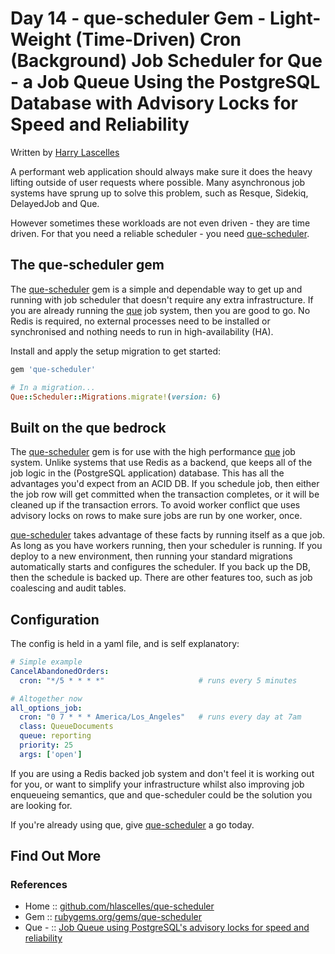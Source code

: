 # Day 14 - que-scheduler Gem - Light-Weight (Time-Driven) Cron (Background) Job Scheduler for Que - a Job Queue Using the PostgreSQL Database with Advisory Locks for Speed and Reliability


Written by [Harry Lascelles](https://github.com/hlascelles)


A performant web application should always make sure it does the heavy lifting outside of user
requests where possible. Many asynchronous job systems have sprung up to solve this problem,
such as Resque, Sidekiq, DelayedJob and Que.

However sometimes these workloads are not even driven - they are time driven. For that you need a
reliable scheduler - you need [que-scheduler](https://github.com/hlascelles/que-scheduler).

## The que-scheduler gem

The [que-scheduler](https://github.com/hlascelles/que-scheduler) gem is a simple and dependable way to get up and running with job scheduler that
doesn't require any extra infrastructure. If you are already running the [que](https://github.com/que-rb/que) job
system, then you are good to go. No Redis is required, no external processes need to be installed or
synchronised and nothing needs to run in high-availability (HA).

Install and apply the setup migration to get started:

```ruby
gem 'que-scheduler'

# In a migration...
Que::Scheduler::Migrations.migrate!(version: 6)
```

## Built on the que bedrock

The [que-scheduler](https://github.com/hlascelles/que-scheduler) gem is for use
with the high performance [que](https://github.com/que-rb/que) job system.
Unlike systems that use Redis as a backend, que keeps all of the job logic in the (PostgreSQL application) database.
This has all the advantages you'd expect from an ACID DB. If you schedule job, then
either the job row will get committed when the transaction completes, or it will be cleaned up
if the transaction errors. To avoid worker conflict que uses advisory locks on rows to make sure
jobs are run by one worker, once.

[que-scheduler](https://github.com/hlascelles/que-scheduler) takes advantage of these facts
by running itself as a que job. As long as you have workers
running, then your scheduler is running. If you deploy to a new environment, then running your
standard migrations automatically starts and configures the scheduler. If you back up the DB,
then the schedule is backed up. There are other features too, such as job coalescing and audit tables.

## Configuration

The config is held in a yaml file, and is self explanatory:

```yaml
# Simple example
CancelAbandonedOrders:
  cron: "*/5 * * * *"                     # runs every 5 minutes

# Altogether now
all_options_job:
  cron: "0 7 * * * America/Los_Angeles"   # runs every day at 7am
  class: QueueDocuments
  queue: reporting
  priority: 25
  args: ['open']
```

If you are using a Redis backed job system and don't feel it is working out for you, or want to
simplify your infrastructure whilst also improving job enqueueing semantics, que and que-scheduler
could be the solution you are looking for.

If you're already using que, give [que-scheduler](https://github.com/hlascelles/que-scheduler) a go today.

## Find Out More

### References

* Home  :: [github.com/hlascelles/que-scheduler](https://github.com/hlascelles/que-scheduler)
* Gem   :: [rubygems.org/gems/que-scheduler](https://rubygems.org/gems/que-scheduler)
* Que - :: [Job Queue using PostgreSQL's advisory locks for speed and reliability](https://github.com/que-rb/que)

